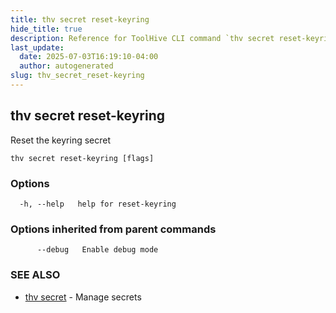 ```yaml
---
title: thv secret reset-keyring
hide_title: true
description: Reference for ToolHive CLI command `thv secret reset-keyring`
last_update:
  date: 2025-07-03T16:19:10-04:00
  author: autogenerated
slug: thv_secret_reset-keyring
---
```


## thv secret reset-keyring

Reset the keyring secret

```
thv secret reset-keyring [flags]
```

### Options

```
  -h, --help   help for reset-keyring
```

### Options inherited from parent commands

```
      --debug   Enable debug mode
```

### SEE ALSO

* [thv secret](thv_secret.md)	 - Manage secrets

